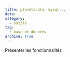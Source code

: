 ```yaml
---
title: planetscale, mysql...
date: 
category:
  - outils
tag:
  - base de données
archive: true
---
```

Présenter les fonctionnalités
